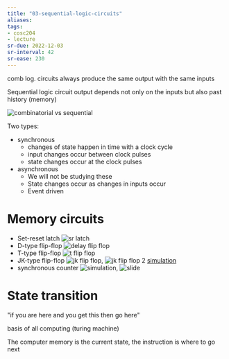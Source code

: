 ```yaml
---
title: "03-sequential-logic-circuits"
aliases: 
tags: 
- cosc204
- lecture
sr-due: 2022-12-03
sr-interval: 42
sr-ease: 230
---
```


comb log. circuits always produce the same output with the same inputs

Sequential logic circuit output depends not only on the inputs but also past history (memory)

![combinatorial vs sequential](https://i.imgur.com/GbfAZ4c.png)


Two types:
- synchronous
	- changes of state happen in time with a clock cycle
	- input changes occur between clock pulses
	- state changes occur at the clock pulses
- asynchronous
	- We will not be studying these
	- State changes occur as changes in inputs occur
	- Event driven


# Memory circuits
- Set-reset latch ![sr latch](https://i.imgur.com/mhXd77i.png)
- D-type flip-flop ![delay flip flop](https://i.imgur.com/IpQfNRm.png)
- T-type flip-flop ![t flip flop](https://i.imgur.com/SZn2J94.png)
- JK-type flip-flop ![jk flip flop](https://i.imgur.com/OgfTehO.png), ![jk flip flop 2](https://i.imgur.com/8zJvDuw.png) [simulation](https://tinyurl.com/2bewwd7h)
- synchronous counter ![simulation](https://tinyurl.com/25olydjb), ![slide](https://i.imgur.com/81LS7HL.png)

# State transition

"if you are here and you get this then go here"

basis of all computing  (turing machine)

The computer memory is the current state, the instruction is where to go next